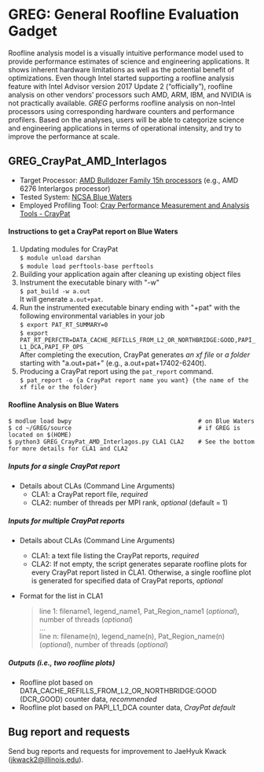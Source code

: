 # GREG: General Roofline Evaluation Gadget

Roofline analysis model is a visually intuitive performance model used to provide performance estimates of science and engineering applications. It shows inherent hardware limitations as well as the potential benefit of optimizations. Even though Intel started supporting a roofline analysis feature with Intel Advisor version 2017 Update 2 (“officially”), roofline analysis on other vendors’ processors such AMD, ARM, IBM, and NVIDIA is not practically available. *GREG* performs roofline analysis on non-Intel processors using corresponding hardware counters and performance profilers. Based on the analyses, users will be able to categorize science and engineering applications in terms of operational intensity, and try to improve the performance at scale. 

## GREG_CrayPat_AMD_Interlagos

* Target Processor: [AMD Bulldozer Family 15h processors](https://developer.amd.com/resources/developer-guides-manuals/) (e.g., AMD 6276 Interlargos processor)
* Tested System: [NCSA Blue Waters](https://bluewaters.ncsa.illinois.edu/blue-waters-overview)
* Employed Profiling Tool: [Cray Performance Measurement and Analysis Tools - CrayPat](https://bluewaters.ncsa.illinois.edu/cpmat)

#### Instructions to get a CrayPat report on Blue Waters
  1. Updating modules for CrayPat  
    `$ module unload darshan`  
    `$ module load perftools-base perftools` 
  2. Building your application again after cleaning up existing object files
  3. Instrument the executable binary with "-w"  
    `$ pat_build -w a.out`  
    It will generate `a.out+pat`. 
  4. Run the instrumented executable binary ending with "+pat" with the following environmental variables in your job  
    `$ export PAT_RT_SUMMARY=0`  
    `$ export PAT_RT_PERFCTR=DATA_CACHE_REFILLS_FROM_L2_OR_NORTHBRIDGE:GOOD,PAPI_L1_DCA,PAPI_FP_OPS`  
    After completing the execution, CrayPat generates *an xf file* or *a folder* starting with "a.out+pat+" (e.g., a.out+pat+17402-6240t).   
  5. Producing a CrayPat report using the `pat_report` command.   
    `$ pat_report -o {a CrayPat report name you want} {the name of the xf file or the folder} `

#### Roofline Analysis on Blue Waters
```
$ modlue load bwpy                                    # on Blue Waters
$ cd ~/GREG/source                                    # if GREG is located on $(HOME)
$ python3 GREG_CrayPat_AMD_Interlagos.py CLA1 CLA2    # See the bottom for more details for CLA1 and CLA2
```

##### Inputs for a single CrayPat report
   * Details about CLAs (Command Line Arguments)
     * CLA1: a CrayPat report file, *required*
     * CLA2: number of threads per MPI rank, *optional* (default = 1)

##### Inputs for multiple CrayPat reports
   * Details about CLAs (Command Line Arguments)
     * CLA1: a text file listing the CrayPat reports, *required*
     * CLA2: If not empty, the script generates separate roofline plots for every CrayPat report listed in CLA1. Otherwise, a single roofline plot is generated for specified data of CrayPat reports, *optional*

   * Format for the list in CLA1
      > line 1: filename1, legend_name1, Pat_Region_name1 (*optional*), number of threads (*optional*)  
      > ...  
      > line n: filename(n), legend_name(n), Pat_Region_name(n) (*optional*), number of threads (*optional*)

##### Outputs (i.e., two roofline plots)
  * Roofline plot based on DATA_CACHE_REFILLS_FROM_L2_OR_NORTHBRIDGE:GOOD (DCR_GOOD) counter data, *recommended*
  * Roofline plot based on PAPI_L1_DCA counter data, *CrayPat default*



## Bug report and requests
Send bug reports and requests for improvement to JaeHyuk Kwack (jkwack2@illinois.edu).

